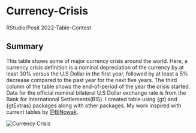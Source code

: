# Currency-Crisis
RStudio/Posit 2022-Table-Contest

## Summary
This table shows some of major currency crisis around the world. Here, a currency crisis definition is a nominal depreciation of the currency by at least 30%  versus      the U.S Dollar in the first year, followed by at least a 5% decrease compared to the past year for the next five years. The third column of the table shows               the end-of-period of the year the crisis started. Data for the official nominal bilateral U.S Dollar exchange rate is from the Bank for International Settlements(BIS). I created table using {gt} and {gtExtras} packages along with other packages. My work inspired with current tables by [@BjNowak](https://github.com/BjnNowak/CultivatedPlanet/tree/main).



![Currency Crisis](https://user-images.githubusercontent.com/46971211/204867682-29f318a5-ddac-4fe7-8639-ce3f34209772.png)
